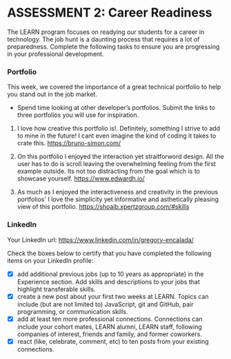 # ASSESSMENT 2: Career Readiness

The LEARN program focuses on readying our students for a career in technology. The job hunt is a daunting process that requires a lot of preparedness. Complete the following tasks to ensure you are progressing in your professional development.

### Portfolio

This week, we covered the importance of a great technical portfolio to help you stand out in the job market.

- Spend time looking at other developer’s portfolios. Submit the links to three portfolios you will use for inspiration.

1. I love how creative this portfolio is!. Definitely, something I strive to add to mine in the future! I cant even imagine the kind of coding it takes to crate this. https://bruno-simon.com/

2. On this portfolio I enjoyed the interaction yet straitforword design. All the user has to do is scroll leaving the overwhelming feeling from the first example outside. Its not too distracting from the goal which is to showcase yourself. https://www.edwardh.io/

3. As much as I enjoyed the interactiveness and creativity in the previous portfolios' I love the simplicity yet informative and asthetically pleasing view of this portfolio. https://shoaib.xpertzgroup.com/#skills

### LinkedIn

Your LinkedIn url: https://www.linkedin.com/in/gregory-encalada/

Check the boxes below to certify that you have completed the following items on your LinkedIn profile:

- [x] add additional previous jobs (up to 10 years as appropriate) in the Experience section. Add skills and descriptions to your jobs that highlight transferable skills.
- [x] create a new post about your first two weeks at LEARN. Topics can include (but are not limited to) JavaScript, git and GitHub, pair programming, or communication skills.
- [x] add at least ten more professional connections. Connections can include your cohort mates, LEARN alumni, LEARN staff, following companies of interest, friends and family, and former coworkers.
- [x] react (like, celebrate, comment, etc) to ten posts from your existing connections.
